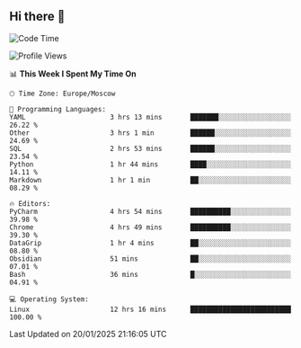 ## Hi there 👋
<!--START_SECTION:waka-->
![Code Time](http://img.shields.io/badge/Code%20Time-4%2C688%20hrs%2049%20mins-blue)

![Profile Views](http://img.shields.io/badge/Profile%20Views-49-blue)

📊 **This Week I Spent My Time On** 

```text
🕑︎ Time Zone: Europe/Moscow

💬 Programming Languages: 
YAML                     3 hrs 13 mins       ███████░░░░░░░░░░░░░░░░░░   26.22 % 
Other                    3 hrs 1 min         ██████░░░░░░░░░░░░░░░░░░░   24.69 % 
SQL                      2 hrs 53 mins       ██████░░░░░░░░░░░░░░░░░░░   23.54 % 
Python                   1 hr 44 mins        ████░░░░░░░░░░░░░░░░░░░░░   14.11 % 
Markdown                 1 hr 1 min          ██░░░░░░░░░░░░░░░░░░░░░░░   08.29 % 

🔥 Editors: 
PyCharm                  4 hrs 54 mins       ██████████░░░░░░░░░░░░░░░   39.98 % 
Chrome                   4 hrs 49 mins       ██████████░░░░░░░░░░░░░░░   39.30 % 
DataGrip                 1 hr 4 mins         ██░░░░░░░░░░░░░░░░░░░░░░░   08.80 % 
Obsidian                 51 mins             ██░░░░░░░░░░░░░░░░░░░░░░░   07.01 % 
Bash                     36 mins             █░░░░░░░░░░░░░░░░░░░░░░░░   04.91 % 

💻 Operating System: 
Linux                    12 hrs 16 mins      █████████████████████████   100.00 % 
```


 Last Updated on 20/01/2025 21:16:05 UTC
<!--END_SECTION:waka-->
<!--
**w3ll1ngt/w3ll1ngt** is a ✨ _special_ ✨ repository because its `README.md` (this file) appears on your GitHub profile.

Here are some ideas to get you started:

- 🔭 I’m currently working on ...
- 🌱 I’m currently learning ...
- 👯 I’m looking to collaborate on ...
- 🤔 I’m looking for help with ...
- 💬 Ask me about ...
- 📫 How to reach me: ...
- 😄 Pronouns: ...
- ⚡ Fun fact: ...
-->
